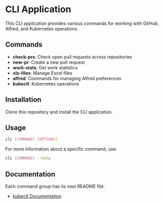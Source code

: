 # CLI Application

This CLI application provides various commands for working with GitHub, Alfred, and Kubernetes operations.

## Commands

- **check-prs**: Check open pull requests across repositories
- **new-pr**: Create a new pull request
- **work-stats**: Get work statistics
- **xls-files**: Manage Excel files
- **alfred**: Commands for managing Alfred preferences
- **kubectl**: Kubernetes operations

## Installation

Clone this repository and install the CLI application.

## Usage

```bash
cli [COMMAND] [OPTIONS]
```

For more information about a specific command, use:

```bash
cli [COMMAND] --help
```

## Documentation

Each command group has its own README file:
- [kubectl Documentation](app/command/kubectl/README.md)
